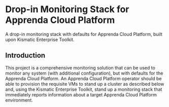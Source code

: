 # Drop-in Monitoring Stack for Apprenda Cloud Platform
A drop-in monitoring stack with defaults for Apprenda Cloud Platform, built upon Kismatic Enterprise Toolkit.

## Introduction
This project is a comprehensive monitoring solution that can be used to monitor any system (with additional configuration), but with defaults for the Apprenda Cloud Platform.  An Apprenda Cloud Platform operator should be able to provision the requisite VMs to stand up a cluster as described below and, using the Kismatic Enterprise Toolkit, stand up a monitoring stack that immediately reports information about a target Apprenda Cloud Platform environment.
